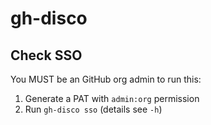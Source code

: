 # gh-disco

## Check SSO

You MUST be an GitHub org admin to run this:

1. Generate a PAT with `admin:org` permission
2. Run `gh-disco sso` (details see `-h`)
